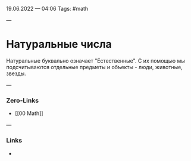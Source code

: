 19.06.2022 — 04:06
Tags: #math

—
# Натуральные числа
Натуральные буквально означает "Естественные". С их помощью мы подсчитываются отдельные предметы и объекты - люди, животные, звезды.

—
### Zero-Links
- [[00 Math]]

—
### Links
- 